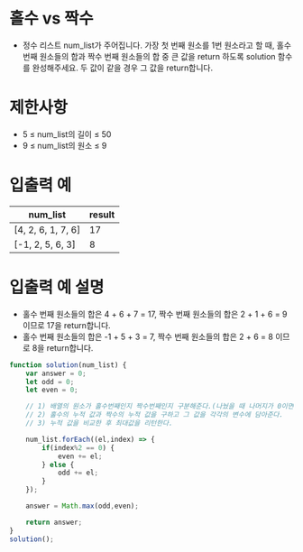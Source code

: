 # 홀수 vs 짝수
-  정수 리스트 num_list가 주어집니다. 가장 첫 번째 원소를 1번 원소라고 할 때,
홀수 번째 원소들의 합과 짝수 번째 원소들의 합 중 큰 값을 return 하도록 solution 함수를 완성해주세요.
두 값이 같을 경우 그 값을 return합니다.

# 제한사항
- 5 ≤ num_list의 길이 ≤ 50
- 9 ≤ num_list의 원소 ≤ 9

# 입출력 예
| num_list | result |
| -------- | ------ |
| [4, 2, 6, 1, 7, 6] | 17 |
| [-1, 2, 5, 6, 3] | 8 |

# 입출력 예 설명
- 홀수 번째 원소들의 합은 4 + 6 + 7 = 17, 짝수 번째 원소들의 합은 2 + 1 + 6 = 9 이므로 17을 return합니다.
- 홀수 번째 원소들의 합은 -1 + 5 + 3 = 7, 짝수 번째 원소들의 합은 2 + 6 = 8 이므로 8을 return합니다.
  
```javascript
function solution(num_list) {
    var answer = 0;
    let odd = 0;
    let even = 0;

    // 1) 배열의 원소가 홀수번째인지 짝수번째인지 구분해준다.(나눴을 때 나머지가 0이면 짝수)
    // 2) 홀수의 누적 값과 짝수의 누적 값을 구하고 그 값을 각각의 변수에 담아준다.
    // 3) 누적 값을 비교한 후 최대값을 리턴한다.

    num_list.forEach((el,index) => {
        if(index%2 == 0) {
            even += el;
        } else {
            odd += el;
        }
    });

    answer = Math.max(odd,even);

    return answer;
}
solution();
```

